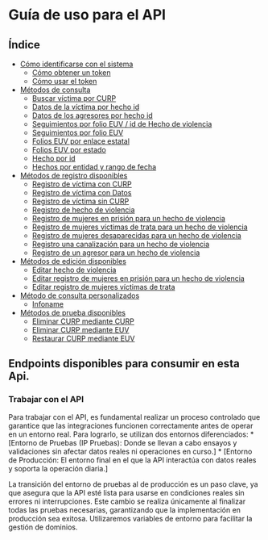 # Guía de uso para el API  

## Índice

* [Cómo identificarse con el sistema](#cómo-identificarse-con-el-sistema)
    * [Cómo obtener un token](#1-cómo-obtener-un-token)
    * [Cómo usar el token](#2-cómo-usar-el-token)
* [Métodos de consulta](#métodos-de-consulta-disponibles)
    * [Buscar víctima por CURP](#buscar-víctima-por-curp)
    * [Datos de la víctima por hecho id](#datos-de-la-víctima-por-hecho-id)
    * [Datos de los agresores por hecho id](#datos-de-los-agresores-por-hecho-id)
    * [Seguimientos por folio EUV / id de Hecho de violencia](#seguimientos-por-folio-euv--id-de-hecho-de-violencia)
    * [Seguimientos por folio EUV](#seguimientos-por-folio-euv)
    * [Folios EUV por enlace estatal](#folios-euv-por-enlace-estatal)
    * [Folios EUV por estado](#folios-euv-por-estado)
    * [Hecho por id](#hecho-por-id)
    * [Hechos por entidad y rango de fecha](#hechos-de-violencia-por-entidad-y-rango-de-fecha)
* [Métodos de registro disponibles](#métodos-de-registro-disponibles)
    * [Registro de víctima con CURP](#registro-de-víctima-con-curp)
    * [Registro de víctima con Datos](#registro-de-víctima-con-datos)
    * [Registro de víctima sin CURP](#registro-de-víctima-sin-curp)
    * [Registro de hecho de violencia](#registro-de-hecho-de-violencia)
    * [Registro de mujeres en prisión para un hecho de violencia](#registro-de-mujeres-en-prisión-para-un-hecho-de-violencia)
    * [Registro de mujeres víctimas de trata para un hecho de violencia](#registro-de-mujeres-víctimas-de-trata-para-un-hecho-de-violencia)
    * [Registro de mujeres desaparecidas para un hecho de violencia](#registro-de-mujeres-desaparecidas-para-un-hecho-de-violencia)
    * [Registro una canalización para un hecho de violencia](#registro-una-canalización-para-un-hecho-de-violencia)
    * [Registro de un agresor para un hecho de violencia](#registro-de-un-agresor-para-un-hecho-de-violencia)
* [Métodos de edición disponibles](#métodos-de-edición-disponibles)
    * [Editar hecho de violencia](#editar-hecho-de-violencia)
    * [Editar registro de mujeres en prisión para un hecho de violencia](#editar-registro-de-mujeres-en-prisión-para-un-hecho-de-violencia)
    * [Editar registro de mujeres víctimas de trata](#editar-registro-de-mujeres-víctimas-de-trata)
* [Método de consulta personalizados](#métodos-de-consulta-personalizados-disponibles)
    * [Infoname](#infoname)
* [Métodos de prueba disponibles](#métodos-de-prueba)
    * [Eliminar CURP mediante CURP](#eliminar-curp-mediante-curp)
    * [Eliminar CURP mediante EUV](#eliminar-curp-mediante-folio-euv)
    * [Restaurar CURP mediante EUV](#restaura-el-curp-mediante-folio-euv)


## Endpoints disponibles para consumir en esta Api.

### Trabajar con el API
Para trabajar con el API, es fundamental realizar un proceso controlado que garantice que las integraciones funcionen correctamente antes de operar en un entorno real. Para lograrlo, se utilizan dos entornos diferenciados:
	* [Entorno de Pruebas (IP Pruebas): Donde se llevan a cabo ensayos y validaciones sin afectar datos reales ni operaciones en curso.]
	* [Entorno de Producción: El entorno final en el que la API interactúa con datos reales y soporta la operación diaria.]

La transición del entorno de pruebas al de producción es un paso clave, ya que asegura que la API esté lista para usarse en condiciones reales sin errores ni interrupciones. Este cambio se realiza únicamente al finalizar todas las pruebas necesarias, garantizando que la implementación en producción sea exitosa.
Utilizaremos variables de entorno para facilitar la gestión de dominios.